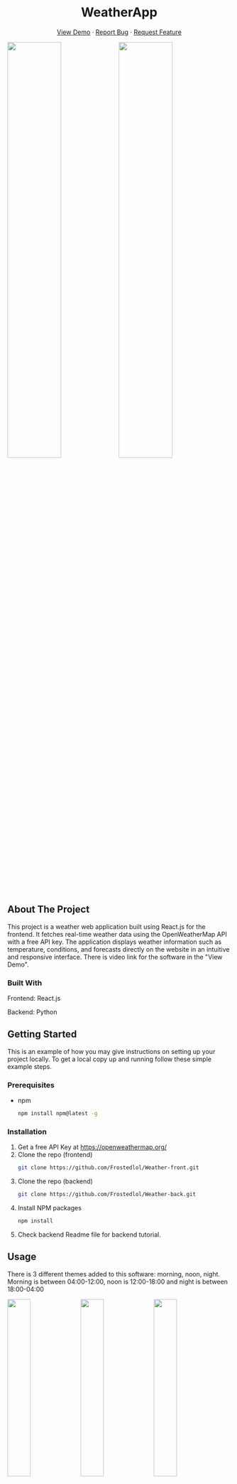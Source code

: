 
<h1 align="center">WeatherApp</h1>

  <p align="center">
    <a href="https://youtu.be/qjSgDSWT5j0">View Demo</a>
    &middot;
    <a href="https://github.com/Frostedlol/repo_name/issues/new?labels=bug&template=bug-report---.md">Report Bug</a>
    &middot;
    <a href="https://github.com/Frostedlol/repo_name/issues/new?labels=enhancement&template=feature-request---.md">Request Feature</a>
  </p>
</div>


<p float="left">
  <img src="https://github.com/user-attachments/assets/d5ea53c5-4b20-44c9-a545-f0162fe17840" width="49%" />
  <img src="https://github.com/user-attachments/assets/42e4a8de-ce97-484c-87e7-b8b7343f410b" width="49%" />
</p>



<!-- ABOUT THE PROJECT -->
## About The Project
This project is a weather web application built using React.js for the frontend. It fetches real-time weather data using the OpenWeatherMap API with a free API key. The application displays weather information such as temperature, conditions, and forecasts directly on the website in an intuitive and responsive interface. There is video link for the software in the "View Demo".

### Built With

<p>Frontend: React.js</p>
<p>Backend: Python</p>

<!-- GETTING STARTED -->
## Getting Started

This is an example of how you may give instructions on setting up your project locally.
To get a local copy up and running follow these simple example steps.

### Prerequisites
* npm
  ```sh
  npm install npm@latest -g
  ```

### Installation

1. Get a free API Key at https://openweathermap.org/
2. Clone the repo (frontend)
   ```sh
   git clone https://github.com/Frostedlol/Weather-front.git
   ```
3. Clone the repo (backend)
   ```sh
   git clone https://github.com/Frostedlol/Weather-back.git
   ```
4. Install NPM packages
   ```sh
   npm install
   ```
5. Check backend Readme file for backend tutorial.

<!-- USAGE EXAMPLES -->
## Usage
There is 3 different themes added to this software: morning, noon, night. Morning is between 04:00-12:00, noon is 12:00-18:00 and night is between 18:00-04:00  
<p float="left">
  <img src="https://github.com/user-attachments/assets/d5ea53c5-4b20-44c9-a545-f0162fe17840" width="32%" />
  <img src="https://github.com/user-attachments/assets/492e8d1c-df64-4bdd-8717-9537d336a64b" width="32%" />
  <img src="https://github.com/user-attachments/assets/42610b5f-0e49-45dc-b7d0-b05f3ce30c5f" width="32%" />
</p>


